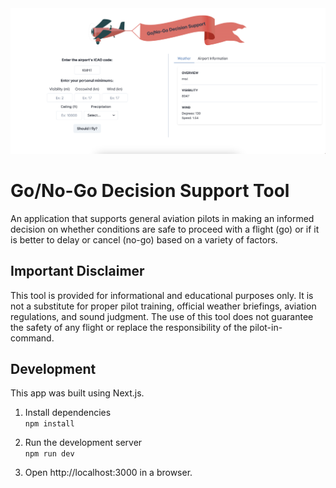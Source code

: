 <img width="1200" alt="Tool Screenshot" src="./go_nogo.png">

# Go/No-Go Decision Support Tool
An application that supports general aviation pilots in making an informed decision on whether conditions are safe to proceed with a flight (go) or if it is better to delay or cancel (no-go) based on a variety of factors.

## Important Disclaimer 
This tool is provided for informational and educational purposes only. It is not a substitute for proper pilot training, official weather briefings, aviation regulations, and sound judgment. The use of this tool does not guarantee the safety of any flight or replace the responsibility of the pilot-in-command.

## Development
This app was built using Next.js.

1. Install dependencies\
`npm install`

2. Run the development server\
`npm run dev`

2. Open http://localhost:3000 in a browser.